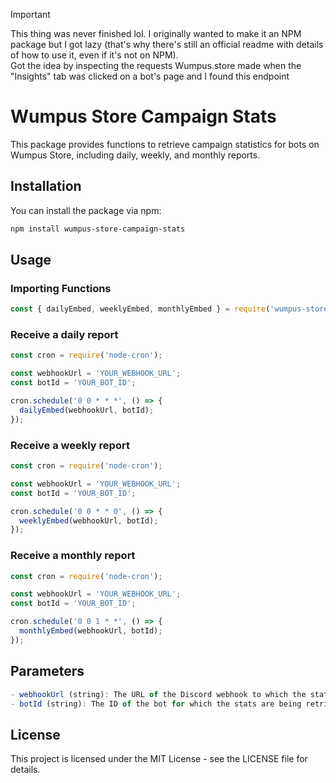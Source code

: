 > [!IMPORTANT]  
> This thing was never finished lol. I originally wanted to make it an NPM package but I got lazy (that's why there's still an official readme with details of how to use it, even if it's not on NPM).
> <br>Got the idea by inspecting the requests Wumpus.store made when the "Insights" tab was clicked on a bot's page and I found this endpoint 

# Wumpus Store Campaign Stats

This package provides functions to retrieve campaign statistics for bots on Wumpus Store, including daily, weekly, and monthly reports.

## Installation

You can install the package via npm:

```bash
npm install wumpus-store-campaign-stats
```

## Usage

### Importing Functions

```js
const { dailyEmbed, weeklyEmbed, monthlyEmbed } = require('wumpus-store-campaign-report');
```

### Receive a daily report

```js
const cron = require('node-cron');

const webhookUrl = 'YOUR_WEBHOOK_URL';
const botId = 'YOUR_BOT_ID';

cron.schedule('0 0 * * *', () => {
  dailyEmbed(webhookUrl, botId);
});
```

### Receive a weekly report

```js
const cron = require('node-cron');

const webhookUrl = 'YOUR_WEBHOOK_URL';
const botId = 'YOUR_BOT_ID';

cron.schedule('0 0 * * 0', () => {
  weeklyEmbed(webhookUrl, botId);
});
```

### Receive a monthly report

```js
const cron = require('node-cron');

const webhookUrl = 'YOUR_WEBHOOK_URL';
const botId = 'YOUR_BOT_ID';

cron.schedule('0 0 1 * *', () => {
  monthlyEmbed(webhookUrl, botId);
});
```

## Parameters

```js
- webhookUrl (string): The URL of the Discord webhook to which the stats will be posted.
- botId (string): The ID of the bot for which the stats are being retrieved.
```

## License

This project is licensed under the MIT License - see the LICENSE file for details.
